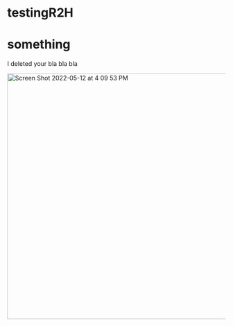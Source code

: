 # testingR2H

# something 

I deleted your bla bla bla

<img width="567" alt="Screen Shot 2022-05-12 at 4 09 53 PM" src="https://user-images.githubusercontent.com/16675605/168159828-85e43d2b-2ad2-4363-af27-4421104f0247.png">
